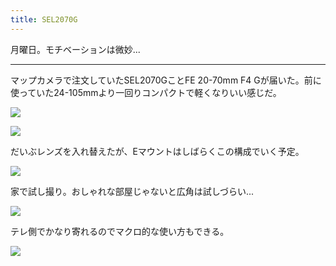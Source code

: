 ```yaml
---
title: SEL2070G
---
```


月曜日。モチベーションは微妙...

---

マップカメラで注文していたSEL2070GことFE 20-70mm F4 Gが届いた。前に使っていた24-105mmより一回りコンパクトで軽くなりいい感じだ。

![](https://ceshmina-photos.s3.ap-northeast-1.amazonaws.com/medium/202407/20240722-202658.webp)

![](https://ceshmina-photos.s3.ap-northeast-1.amazonaws.com/medium/202407/20240722-203103.webp)

だいぶレンズを入れ替えたが、Eマウントはしばらくこの構成でいく予定。

![](https://ceshmina-photos.s3.ap-northeast-1.amazonaws.com/medium/202407/20240722-203312.webp)

家で試し撮り。おしゃれな部屋じゃないと広角は試しづらい...

![](https://ceshmina-photos.s3.ap-northeast-1.amazonaws.com/medium/202407/20240722-203615.webp)

テレ側でかなり寄れるのでマクロ的な使い方もできる。

![](https://ceshmina-photos.s3.ap-northeast-1.amazonaws.com/medium/202407/20240722-203648.webp)
